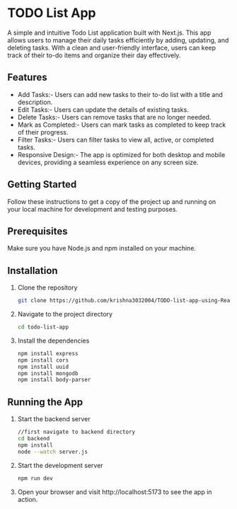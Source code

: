 # TODO List App
A simple and intuitive Todo List application built with Next.js. This app allows users to manage their daily tasks efficiently by adding, updating, and deleting tasks. With a clean and user-friendly interface, users can keep track of their to-do items and organize their day effectively.


## Features

- Add Tasks:-  Users can add new tasks to their to-do list with a title and description.
- Edit Tasks:-  Users can update the details of existing tasks.
- Delete Tasks:-  Users can remove tasks that are no longer needed.
- Mark as Completed:-  Users can mark tasks as completed to keep track of their progress.
- Filter Tasks:-  Users can filter tasks to view all, active, or completed tasks.
- Responsive Design:-  The app is optimized for both desktop and mobile devices, providing a seamless experience on any screen size.

## Getting Started

Follow these instructions to get a copy of the project up and running on your local machine for development and testing purposes.

## Prerequisites

Make sure you have Node.js and npm installed on your machine.

## Installation

1. Clone the repository
   ```sh
   git clone https://github.com/krishna3032004/TODO-list-app-using-React-Mongodb.git
   ```
2. Navigate to the project directory
   ```sh
   cd todo-list-app
   ```
3. Install the dependencies
   ```sh
   npm install express
   npm install cors
   npm install uuid
   npm install mongodb
   npm install body-parser
   ```

## Running the App

1. Start the backend server
   ```sh
   //first navigate to backend directory
   cd backend  
   npm install
   node --watch server.js
   ```
2. Start the development server
   ```sh
   npm run dev
   ```
3. Open your browser and visit http://localhost:5173 to see the app in action.


